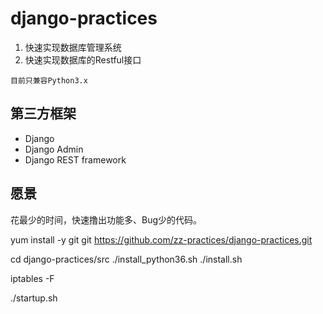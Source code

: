 # django-practices
1. 快速实现数据库管理系统
2. 快速实现数据库的Restful接口

```
目前只兼容Python3.x
```

## 第三方框架
* Django
* Django Admin
* Django REST framework 

## 愿景
花最少的时间，快速撸出功能多、Bug少的代码。


yum install -y git
git https://github.com/zz-practices/django-practices.git

cd django-practices/src
./install_python36.sh
./install.sh

iptables -F

./startup.sh

